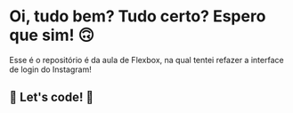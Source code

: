 # Oi, tudo bem? Tudo certo? Espero que sim! 🙃

Esse é o repositório é da aula de Flexbox, na qual tentei refazer a interface de login do Instagram! 


## 🚀 Let's code! 🚀
